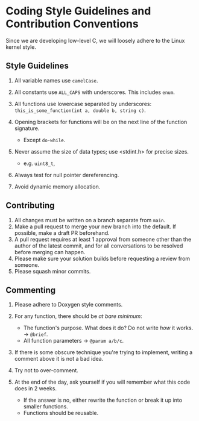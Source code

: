 # Coding Style Guidelines and Contribution Conventions

Since we are developing low-level C, we will loosely adhere to the Linux kernel style.

## Style Guidelines

1. All variable names use `camelCase`.

2. All constants use `ALL_CAPS` with underscores. This includes `enum`.

3. All functions use lowercase separated by underscores: `this_is_some_function(int a, double b, string c)`.

4. Opening brackets for functions will be on the next line of the function signature.

   - Except `do-while`.

5. Never assume the size of data types; use <stdint.h> for precise sizes.

   - e.g. `uint8_t`,

6. Always test for null pointer dereferencing.

7. Avoid dynamic memory allocation.

## Contributing

1. All changes must be written on a branch separate from `main`.
2. Make a pull request to merge your new branch into the default. If possible, make a draft PR beforehand.
3. A pull request requires at least 1 approval from someone other than the author of the latest commit, and for all conversations to be resolved before merging can happen.
4. Please make sure your solution builds before requesting a review from someone.
5. Please squash minor commits.

## Commenting

1. Please adhere to Doxygen style comments.
2. For any function, there should be _at bare minimum_:

   - The function's purpose. What does it do? Do not write _how_ it works. -> `@brief`.
   - All function parameters -> `@param a/b/c`.

3. If there is some obscure technique you're trying to implement, writing a comment above it is not a bad idea.
4. Try not to over-comment.
5. At the end of the day, ask yourself if you will remember what this code does in 2 weeks.
   - If the answer is no, either rewrite the function or break it up into smaller functions.
   - Functions should be reusable.
